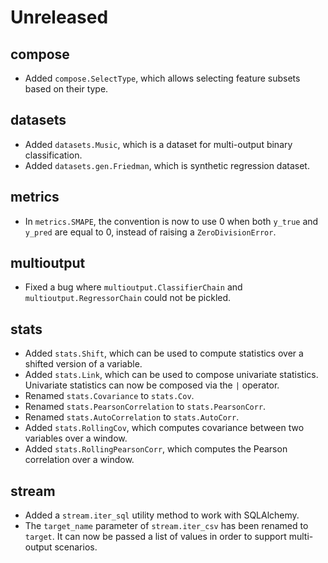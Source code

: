 # Unreleased

## compose

- Added `compose.SelectType`, which allows selecting feature subsets based on their type.

## datasets

- Added `datasets.Music`, which is a dataset for multi-output binary classification.
- Added `datasets.gen.Friedman`, which is synthetic regression dataset.

## metrics

- In `metrics.SMAPE`, the convention is now to use 0 when both `y_true` and `y_pred` are equal to 0, instead of raising a `ZeroDivisionError`.

## multioutput

- Fixed a bug where `multioutput.ClassifierChain` and `multioutput.RegressorChain` could not be pickled.

## stats

- Added `stats.Shift`, which can be used to compute statistics over a shifted version of a variable.
- Added `stats.Link`, which can be used to compose univariate statistics. Univariate statistics can now be composed via the `|` operator.
- Renamed `stats.Covariance` to `stats.Cov`.
- Renamed `stats.PearsonCorrelation` to `stats.PearsonCorr`.
- Renamed `stats.AutoCorrelation` to `stats.AutoCorr`.
- Added `stats.RollingCov`, which computes covariance between two variables over a window.
- Added `stats.RollingPearsonCorr`, which computes the Pearson correlation over a window.

## stream

- Added a `stream.iter_sql` utility method to work with SQLAlchemy.
- The `target_name` parameter of `stream.iter_csv` has been renamed to `target`. It can now be passed a list of values in order to support multi-output scenarios.

